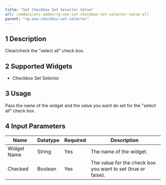 ```yaml
---
title: "Set Checkbox Set Selector Value"
url: /addons/ats-addon/rg-one-set-checkbox-set-selector-value-all
parent: "rg-one-checkbox-set-selector"
---
```


## 1 Description

Clear/check the "select all" check box.

## 2 Supported Widgets

* Checkbox Set Selector

## 3 Usage

Pass the name of the widget and the value you want do set for the "select all" check box.

## 4 Input Parameters

Name | Datatype | Required | Description
---- | -------- | ------- |---------------
Widget Name | String | Yes | The name of the widget.
Checked | Boolean | Yes | The value for the check box you want to set (true or false).
